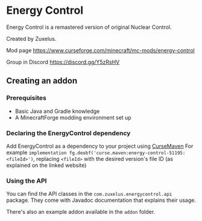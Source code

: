 # Energy Control

Energy Control is a remastered version of original Nuclear Control.

Created by Zuxelus.

Mod page https://www.curseforge.com/minecraft/mc-mods/energy-control

Group in Discord https://discord.gg/Y5zRsHV

## Creating an addon

### Prerequisites

- Basic Java and Gradle knowledge
- A MinecraftForge modding environment set up

### Declaring the EnergyControl dependency

Add EnergyControl as a dependency to your project using [CurseMaven](https://www.cursemaven.com/)
For example `implementation fg.deobf('curse.maven:energy-control-51195:<fileId>')`, replacing `<fileId>` 
with the desired version's file ID (as explained on the linked website)

### Using the API

You can find the API classes in the `com.zuxelus.energycontrol.api` package. They come with Javadoc documentation
that explains their usage.

There's also an example addon available in the `addon` folder.

